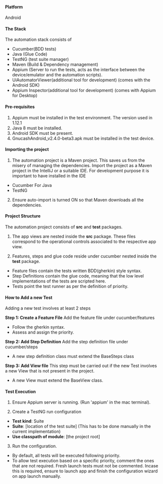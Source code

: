 #### Platform ####
Android

#### The Stack ####
The automation stack consists of
- Cucumber(BDD tests)
- Java (Glue Code)
- TestNG (test suite manager)
- Maven (Build & Dependency management)
- Appium (Server to run the tests, acts as the interface between the device/emulator and the automation scripts).
- UiAutomatorViewer(additional tool for development)
(comes with the Android SDK)
- Appium Inspector(additional tool for development)
(comes with Appium for Desktop)

#### Pre-requisites ####
1. Appium must be installed in the test environment. The version used in 1.12.1
2. Java 8 must be installed.
3. Android SDK must be present.
4. GnucashAndroid_v2.4.0-beta3.apk must be installed in the test device.

#### Importing the project ####

1. The automation project is a Maven project. This saves us from the misery of managing the dependencies. Import the project as a Maven project in the IntelliJ or a suitable IDE. For development purpose it is important to have installed in the IDE
- Cucumber For Java
- TestNG

2. Ensure auto-import is turned ON so that Maven downloads all the dependencies.

#### Project Structure ####

The automation project consists of **src** and **test** packages.

1. The app views are nested inside the __src__ package. These files correspond to the operational controls associated to the respective app view.

2. Features, steps and glue code reside under cucumber nested inside the __test__ package.

  - Feature files contain the tests written BDD(gherkin) style syntax.
  - Step Definitions contain the glue code, meaning that the low level implementations of the tests are scripted here.
  - Tests point the test runner as per the definition of priority.

#### How to Add a new Test ####
Adding a new test involves at least 2 steps

**Step 1: Create a Feature File**
Add the feature file under cucumber/features
  - Follow the gherkin syntax.
  - Assess and assign the priority.

**Step 2: Add Step Definition**
Add the step definition file under cucumber/steps
  - A new step definition class must extend the BaseSteps class

**Step 3: Add View file**
This step must be carried out if the new Test involves a new View that is not present in the project.
  - A new View must extend the BaseView class.

#### Test Execution ####

1. Ensure Appium server is running.
(Run 'appium' in the mac terminal).

2. Create a TestNG run configuration
  - **Test kind**: Suite
  - **Suite**: [location of the test suite]
  (This has to be done manually in the current implementation)
  - **Use classpath of module**: [the project root]

3. Run the configuration.
  - By default, all tests will be executed following priority.
  - To allow test execution based on a specific priority, comment the ones that are not required. Fresh launch tests must not be commented. Incase this is required, ensure to launch app and finish the configuration wizard on app launch manually.
